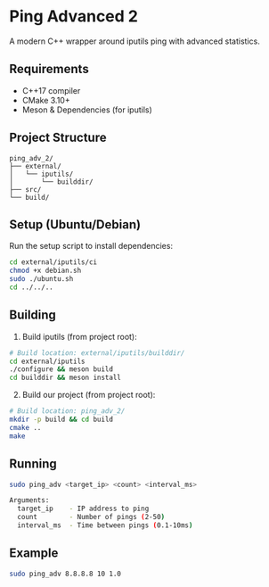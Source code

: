 # Ping Advanced 2

A modern C++ wrapper around iputils ping with advanced statistics.

## Requirements
- C++17 compiler
- CMake 3.10+
- Meson & Dependencies (for iputils)

## Project Structure
```
ping_adv_2/
├── external/
│   └── iputils/
│       └── builddir/
├── src/
└── build/
```

## Setup (Ubuntu/Debian)
Run the setup script to install dependencies:
```bash
cd external/iputils/ci
chmod +x debian.sh
sudo ./ubuntu.sh
cd ../../..
```

## Building

1. Build iputils (from project root):
```bash
# Build location: external/iputils/builddir/
cd external/iputils
./configure && meson build
cd builddir && meson install
```

2. Build our project (from project root):
```bash
# Build location: ping_adv_2/
mkdir -p build && cd build
cmake ..
make
```

## Running
```bash
sudo ping_adv <target_ip> <count> <interval_ms>

Arguments:
  target_ip    - IP address to ping
  count        - Number of pings (2-50)
  interval_ms  - Time between pings (0.1-10ms)
```

## Example
```bash
sudo ping_adv 8.8.8.8 10 1.0
```
